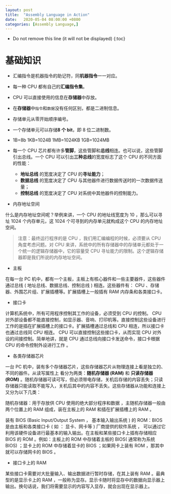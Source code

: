 ```yaml
---
layout: post
title:  "Assembly Language in Action"
date:   2020-05-04 08:00:00 +0800
categories: [Assembly Language,]
---
```


* Do not remove this line (it will not be displayed)
{:toc}


# 基础知识

* 汇编指令是机器指令的助记符，同**机器指令**一一对应。
* 每一种 CPU 都有自己的**汇编指令集**。
* CPU 可以直接使用的信息在**存储器**中存放。
* 在**存储器**中`指令`和`数据`没有任何区别，都是二进制信息。
* 存储单元从零开始顺序编号。
* 一个存储单元可以存储**8 个 bit**，即 8 位二进制数。
* 1B=8b 1KB=1024B 1MB=1024KB 1GB=1024MB
* 每一个 CPU 芯片都有许多**管脚**，这些管脚和**总线**相连。也可以说，这些管脚引出总线。一个 CPU 可以引出**三种总线**的宽度标志了这个 CPU 的不同方面的性能：
	+ **地址总线** 的宽度决定了 CPU 的**寻址能力**；
	+ **数据总线** 的宽度决定了 CPU 与其他器件进行数据传送时的一次数据传送量；
	+ **控制总线** 的宽度决定了 CPU 对系统中其他器件的控制能力。



* 内存地址空间

什么是内存地址空间呢？举例来讲，一个 CPU 的地址线宽度为 10 ，那么可以寻址 1024 个内存单元，这 1024 个可寻到的内存单元就构成这个 CPU 的内存地址空间。

> 注意：最终运行程序的是 CPU ，我们用汇编编程的时候，必须要从 CPU 角度考虑问题。对 CPU 来讲，系统中的所有存储器中的存储单元都处于一个统一的逻辑存储器中，它的容量受 CPU 寻址能力的限制。这个逻辑存储器即是我们所说的内存地址空间。



* 主板

在每一台 PC 机中，都有一个主板，主板上有核心器件和一些主要器件，这些器件通过总线 ( 地址总线、数据总线、控制总线 ) 相连。这些器件有： CPU 、存储器、外围芯片组、扩展插槽等。扩展插槽上一般插有 RAM 内存条和各类接口卡。


* 接口卡

计算机系统中，所有可用程序控制其工作的设备，必须受到 CPU 的控制。 CPU 对外部设备都不能直接控制，如显示器、音响、打印机等。直接控制这些设备进行工作的是插在扩展插槽上的接口卡。扩展插槽通过总线和 CPU 相连，所以接口卡也通过总线同 CPU 相连。 CPU 可以直接控制这些接口卡，从而实现 CPU 对外设的间接控制。简单地讲，就是 CPU 通过总线向接口卡发送命令，接口卡根据 CPU 的命令控制外设进行工作 。


* 各类存储器芯片

一台 PC 机中，装有多个存储器芯片，这些存储器芯片从物理连接上看是独立的、不同的器件。从读写属性上 看分为两类：**随机存储器 (RAM)** 和 **只读存储器 (ROM)** 。随机存储器可读可写，但必须带电存储，关机后存储的内容丢失；只读存储器只能读取不能写入，关机后其中的内容不丢失。这些存储器从功能和连接上 又分为以下几类：


随机存储器：用于存放供 CPU 使用的绝大部分程序和数据 ，主随机存储器一般由两个位置上的 RAM 组成，装在主板上的 RAM 和插在扩展插槽上的 RAM 。

装有 BIOS (Basic Input/Output System ， 基本输入输出系统 ) 的 ROM：BIOS 是由主板和各类接口卡 ( 如 ： 显卡、网卡等 ) 厂商提供的软件系统 ， 可以通过它利用该硬件设备进行最基本的输入输出。在主板和某些接口卡上插有存储相应 BIOS 的 ROM 。例如：主板上的 ROM 中存储着主板的 BIOS( 通常称为系统 BIOS) ；显卡上的 ROM 中存储着显卡的 BIOS ；如果网卡上装有 ROM ，那其中就可以存储网卡的 BIOS 。


* 接口卡上的 RAM

某些接口卡需要对大批量输入、输出数据进行暂时存储，在其上装有 RAM 。最典型的是显示卡上的 RAM ，一般称为显存。显示卡随时将显存中的数据向显示器上输出。换句话说，我们将需要显示的内容写入显存，就会出现在显示器上。









